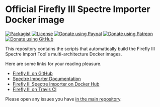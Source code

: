 # Official Firefly III Spectre Importer Docker image

[![Packagist](https://img.shields.io/packagist/v/firefly-iii/spectre-importer.svg?style=flat-square)](https://packagist.org/packages/firefly-iii/spectre-importer) 
[![License](https://img.shields.io/github/license/firefly-iii/spectre-importer.svg?style=flat-square])](https://www.gnu.org/licenses/agpl-3.0.html) 
[![Donate using Paypal](https://img.shields.io/badge/donate-PayPal-green?logo=paypal&style=flat-square)](https://www.paypal.com/cgi-bin/webscr?cmd=_s-xclick&hosted_button_id=44UKUT455HUFA) 
[![Donate using Patreon](https://img.shields.io/badge/donate-%40JC5-green?logo=patreon&style=flat-square)](https://www.patreon.com/jc5)
[![Donate using GitHub](https://img.shields.io/badge/donate-GitHub-green?logo=github&style=flat-square)](https://github.com/sponsors/JC5)

This repository contains the scripts that automatically build the Firefly III Spectre Import Tool's multi-architecture Docker images.

Here are some links for your reading pleasure.

- [Firefly III on GitHub](https://github.com/firefly-iii/firefly-iii)
- [Spectre Importer Documentation](https://firefly-iii.gitbook.io/firefly-iii-spectre-importer/)
- [Firefly III Spectre Importer on Docker Hub](https://hub.docker.com/r/fireflyiii/spectre-importer)
- [Firefly III on Travis CI](https://travis-ci.com/firefly-iii/spectre-importer-docker)

Please open any issues you have [in the main repository](https://github.com/firefly-iii/firefly-iii).

